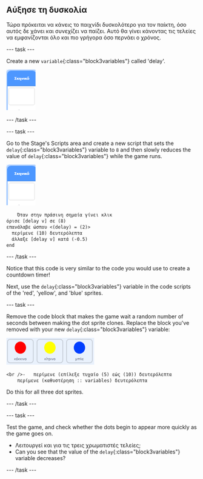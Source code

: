 ## Αύξησε τη δυσκολία

Τώρα πρόκειται να κάνεις το παιχνίδι δυσκολότερο για τον παίκτη, όσο αυτός δε χάνει και συνεχίζει να παίζει. Αυτό θα γίνει κάνοντας τις τελείες να εμφανίζονται όλο και πιο γρήγορα όσο περνάει ο χρόνος.

\--- task \---

Create a new `variable`{:class="block3variables"} called 'delay'.

![Stage sprite](images/stage-sprite.png)

\--- /task \---

\--- task \---

Go to the Stage's Scripts area and create a new script that sets the `delay`{:class="block3variables"} variable to `8` and then slowly reduces the value of `delay`{:class="block3variables"} while the game runs.

![Stage sprite](images/stage-sprite.png)

```blocks3
    Όταν στην πράσινη σημαία γίνει κλικ
όρισε [delay v] σε (8)
επανάλαβε ώσπου <(delay) = (2)> 
  περίμενε (10) δευτερόλεπτα
  άλλαξε [delay v] κατά (-0.5)
end
```

\--- /task \---

Notice that this code is very similar to the code you would use to create a countdown timer!

Next, use the `delay`{:class="block3variables"} variable in the code scripts of the 'red', 'yellow', and 'blue' sprites.

\--- task \---

Remove the code block that makes the game wait a random number of seconds between making the dot sprite clones. Replace the block you've removed with your new `delay`{:class="block3variables"} variable:

![screenshot](images/all-dots.png)

```blocks3
<br />-   περίμενε (επίλεξε τυχαίο (5) εώς (10)) δευτερόλεπτα
    περίμενε (καθυστέρηση :: variables) δευτερόλεπτα
```

Do this for all three dot sprites.

\--- /task \---

\--- task \---

Test the game, and check whether the dots begin to appear more quickly as the game goes on.

+ Λειτουργεί και για τις τρεις χρωματιστές τελείες;
+ Can you see that the value of the `delay`{:class="block3variables"} variable decreases?

\--- /task \---